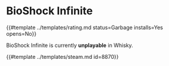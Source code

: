 # BioShock Infinite
<!-- script:Aliases [] -->

{{#template ../templates/rating.md status=Garbage installs=Yes opens=No}}

BioShock Infinite is currently **unplayable** in Whisky.

{{#template ../templates/steam.md id=8870}}
